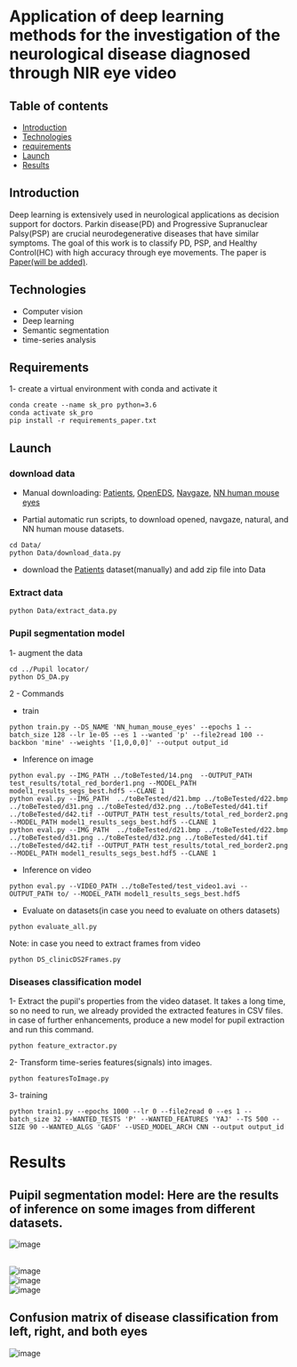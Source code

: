 # Application of deep learning methods for the investigation of the neurological disease diagnosed through NIR eye video

## Table of contents
* [Introduction](#introduction)
* [Technologies](#technologies)
* [requirements](#requirements)
* [Launch](#launch)
* [Results](#results)

## Introduction
Deep learning is extensively used in neurological applications as decision support for doctors. Parkin disease(PD) and Progressive Supranuclear Palsy(PSP) are crucial neurodegenerative diseases that have similar symptoms. The goal of this work is to classify PD, PSP, and Healthy Control(HC) with high accuracy through eye movements. The paper is <a href="" target="_blank">Paper(will be added)</a>.


## Technologies
* Computer vision
* Deep learning
* Semantic segmentation
* time-series analysis

## Requirements
1- create a virtual environment with conda and activate it
```
conda create --name sk_pro python=3.6
conda activate sk_pro
pip install -r requirements_paper.txt
```
## Launch
### download data

* Manual downloading:
<a href="https://drive.google.com/drive/folders/1qFETu_crBA0_gBViBfHNQkZmlK1e_mou?usp=sharing" target="_blank">Patients</a>, <a href="https://cs.rit.edu/~cgaplab/RIT-Eyes/" target="_blank">OpenEDS</a>, <a href="https://cs.rit.edu/~cgaplab/RIT-Eyes/" target="_blank">Navgaze</a>, <a href="https://zenodo.org/record/4488164#.Y7U7YdVByUl" target="_blank">NN human mouse eyes</a>

* Partial automatic run scripts, to download opened, navgaze, natural, and NN human mouse datasets.
```
cd Data/
python Data/download_data.py
```
- download the <a href="https://drive.google.com/drive/folders/1qFETu_crBA0_gBViBfHNQkZmlK1e_mou?usp=sharing" target="_blank">Patients</a> dataset(manually) and add zip file into Data

### Extract data
```
python Data/extract_data.py
```


### Pupil segmentation model
1- augment the data
```
cd ../Pupil locator/
python DS_DA.py
```
2 - Commands
* train
```
python train.py --DS_NAME 'NN_human_mouse_eyes' --epochs 1 --batch_size 128 --lr 1e-05 --es 1 --wanted 'p' --file2read 100 --backbon 'mine' --weights '[1,0,0,0]' --output output_id
```
* Inference on image
```
python eval.py --IMG_PATH ../toBeTested/14.png  --OUTPUT_PATH test_results/total_red_border1.png --MODEL_PATH model1_results_segs_best.hdf5 --CLANE 1
python eval.py --IMG_PATH  ../toBeTested/d21.bmp ../toBeTested/d22.bmp ../toBeTested/d31.png ../toBeTested/d32.png ../toBeTested/d41.tif ../toBeTested/d42.tif --OUTPUT_PATH test_results/total_red_border2.png --MODEL_PATH model1_results_segs_best.hdf5 --CLANE 1
python eval.py --IMG_PATH  ../toBeTested/d21.bmp ../toBeTested/d22.bmp ../toBeTested/d31.png ../toBeTested/d32.png ../toBeTested/d41.tif ../toBeTested/d42.tif --OUTPUT_PATH test_results/total_red_border2.png --MODEL_PATH model1_results_segs_best.hdf5 --CLANE 1
```
* Inference on video
```
python eval.py --VIDEO_PATH ../toBeTested/test_video1.avi --OUTPUT_PATH to/ --MODEL_PATH model1_results_segs_best.hdf5
```
* Evaluate on datasets(in case you need to evaluate on others datasets)
```
python evaluate_all.py
```
Note: in case you need to extract frames from video
```
python DS_clinicDS2Frames.py
```
### Diseases classification model
1- Extract the pupil's properties from the video dataset. It takes a long time, so no need to run, we already provided the extracted features in CSV files. in case of further enhancements, produce a new model for pupil extraction and run this command.
```
python feature_extractor.py
```
2- Transform time-series features(signals) into images.
```
python featuresToImage.py
```
3- training
```
python train1.py --epochs 1000 --lr 0 --file2read 0 --es 1 --batch_size 32 --WANTED_TESTS 'P' --WANTED_FEATURES 'YAJ' --TS 500 --SIZE 90 --WANTED_ALGS 'GADF' --USED_MODEL_ARCH CNN --output output_id
```
# Results
## **Puipil segmentation model: Here are the results of inference on some images from different datasets.**
![image](https://github.com/Hammoudmsh/Neurological-disease-diagonisis-through-eye-movements/assets/57059181/da381039-1069-4e43-b537-d98d35c5a0b9)
***<p style="text-align: center;">   </p>***
<br />
![image](https://github.com/Hammoudmsh/Neurological-disease-diagonisis-through-eye-movements/assets/57059181/fe8558bf-8940-4bbc-b41c-db9744d0edda)
<br />
![image](https://github.com/Hammoudmsh/Neurological-disease-diagonisis-through-eye-movements/assets/57059181/17f25b51-6e9f-4f75-a658-5ef2db4e2594)
<br />
![image](https://github.com/Hammoudmsh/Neurological-disease-diagonisis-through-eye-movements/assets/57059181/6772c759-a321-4e2d-820f-8d78b8c7d2e3)
<br />
## **Confusion matrix of disease classification from left, right, and both eyes**
![image](https://github.com/Hammoudmsh/Neurological-disease-diagonisis-through-NIR-eye-video/assets/57059181/e972af9c-9eea-4871-b1d3-9a08788c64fa)


